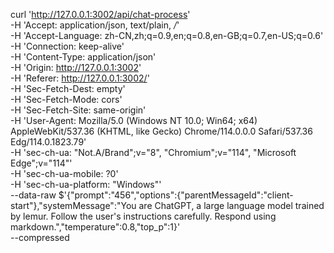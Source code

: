 curl 'http://127.0.0.1:3002/api/chat-process' \
  -H 'Accept: application/json, text/plain, */*' \
  -H 'Accept-Language: zh-CN,zh;q=0.9,en;q=0.8,en-GB;q=0.7,en-US;q=0.6' \
  -H 'Connection: keep-alive' \
  -H 'Content-Type: application/json' \
  -H 'Origin: http://127.0.0.1:3002' \
  -H 'Referer: http://127.0.0.1:3002/' \
  -H 'Sec-Fetch-Dest: empty' \
  -H 'Sec-Fetch-Mode: cors' \
  -H 'Sec-Fetch-Site: same-origin' \
  -H 'User-Agent: Mozilla/5.0 (Windows NT 10.0; Win64; x64) AppleWebKit/537.36 (KHTML, like Gecko) Chrome/114.0.0.0 Safari/537.36 Edg/114.0.1823.79' \
  -H 'sec-ch-ua: "Not.A/Brand";v="8", "Chromium";v="114", "Microsoft Edge";v="114"' \
  -H 'sec-ch-ua-mobile: ?0' \
  -H 'sec-ch-ua-platform: "Windows"' \
  --data-raw $'{"prompt":"456","options":{"parentMessageId":"client-start"},"systemMessage":"You are ChatGPT, a large language model trained by lemur. Follow the user\'s instructions carefully. Respond using markdown.","temperature":0.8,"top_p":1}' \
  --compressed